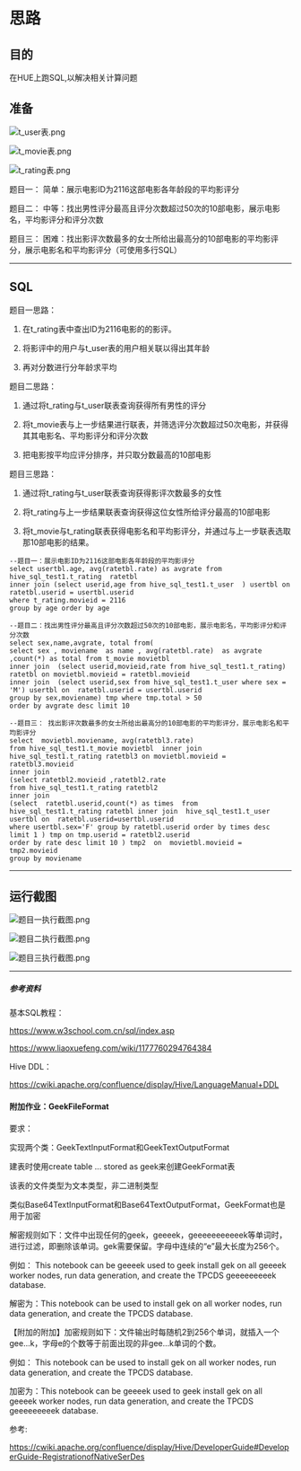 # 思路


## 目的


在HUE上跑SQL,以解决相关计算问题

## 准备

![t_user表.png](t_user表.png)

![t_movie表.png](t_movie表.png)

![t_rating表.png](t_rating表.png)



题目一： 简单：展示电影ID为2116这部电影各年龄段的平均影评分

题目二： 中等：找出男性评分最高且评分次数超过50次的10部电影，展示电影名，平均影评分和评分次数

题目三： 困难：找出影评次数最多的女士所给出最高分的10部电影的平均影评分，展示电影名和平均影评分（可使用多行SQL）

---

## SQL
题目一思路：

1. 在t_rating表中查出ID为2116电影的的影评。

2. 将影评中的用户与t_user表的用户相关联以得出其年龄

3. 再对分数进行分年龄求平均

题目二思路：

1. 通过将t_rating与t_user联表查询获得所有男性的评分

2. 将t_movie表与上一步结果进行联表，并筛选评分次数超过50次电影，并获得其其电影名、平均影评分和评分次数

3. 把电影按平均应评分排序，并只取分数最高的10部电影

题目三思路：

1.  通过将t_rating与t_user联表查询获得影评次数最多的女性

2.  将t_rating与上一步结果联表查询获得这位女性所给评分最高的10部电影

3.  将t_movie与t_rating联表获得电影名和平均影评分，并通过与上一步联表选取那10部电影的结果。

```
--题目一：展示电影ID为2116这部电影各年龄段的平均影评分
select usertbl.age, avg(ratetbl.rate) as avgrate from hive_sql_test1.t_rating  ratetbl
inner join (select userid,age from hive_sql_test1.t_user  ) usertbl on  ratetbl.userid = usertbl.userid
where t_rating.movieid = 2116
group by age order by age

--题目二：找出男性评分最高且评分次数超过50次的10部电影，展示电影名，平均影评分和评分次数
select sex,name,avgrate, total from(
select sex , moviename  as name , avg(ratetbl.rate)  as avgrate  ,count(*) as total from t_movie movietbl
inner join  (select userid,movieid,rate from hive_sql_test1.t_rating) ratetbl on movietbl.movieid = ratetbl.movieid
inner join  (select userid,sex from hive_sql_test1.t_user where sex = 'M') usertbl on  ratetbl.userid = usertbl.userid
group by sex,moviename) tmp where tmp.total > 50
order by avgrate desc limit 10

--题目三： 找出影评次数最多的女士所给出最高分的10部电影的平均影评分，展示电影名和平均影评分
select  movietbl.moviename, avg(ratetbl3.rate)
from hive_sql_test1.t_movie movietbl  inner join hive_sql_test1.t_rating ratetbl3 on movietbl.movieid = ratetbl3.movieid
inner join
(select ratetbl2.movieid ,ratetbl2.rate
from hive_sql_test1.t_rating ratetbl2
inner join
(select  ratetbl.userid,count(*) as times  from hive_sql_test1.t_rating ratetbl inner join  hive_sql_test1.t_user usertbl on  ratetbl.userid=usertbl.userid
where usertbl.sex='F' group by ratetbl.userid order by times desc  limit 1 ) tmp on tmp.userid = ratetbl2.userid
order by rate desc limit 10 ) tmp2  on  movietbl.movieid = tmp2.movieid
group by moviename
```

---

## 运行截图

![题目一执行截图.png](题目一执行截图.png)

![题目二执行截图.png](题目二执行截图.png)

![题目三执行截图.png](题目三执行截图.png)

---

##### 参考资料

基本SQL教程：

https://www.w3school.com.cn/sql/index.asp

https://www.liaoxuefeng.com/wiki/1177760294764384

Hive DDL：

https://cwiki.apache.org/confluence/display/Hive/LanguageManual+DDL


#### 附加作业：GeekFileFormat

要求：

实现两个类：GeekTextInputFormat和GeekTextOutputFormat

建表时使用create table ... stored as geek来创建GeekFormat表

该表的文件类型为文本类型，非二进制类型

类似Base64TextInputFormat和Base64TextOutputFormat，GeekFormat也是用于加密

解密规则如下：文件中出现任何的geek，geeeek，geeeeeeeeeeek等单词时，进行过滤，即删除该单词。gek需要保留。字母中连续的“e”最大长度为256个。

例如：    This notebook can be geeeek used to geek install gek on all geeeek worker nodes, run data generation, and create the TPCDS geeeeeeeeek database.

解密为：This notebook can be used to install gek on all worker nodes, run data generation, and create the TPCDS database.


【附加的附加】加密规则如下：文件输出时每随机2到256个单词，就插入一个gee...k，字母e的个数等于前面出现的非gee...k单词的个数。

例如：    This notebook can be used to install gek on all worker nodes, run data generation, and create the TPCDS database.

加密为：This notebook can be geeeek used to geek install gek on all geeeek worker nodes, run data generation, and create the TPCDS geeeeeeeeek database.

参考:

https://cwiki.apache.org/confluence/display/Hive/DeveloperGuide#DeveloperGuide-RegistrationofNativeSerDes